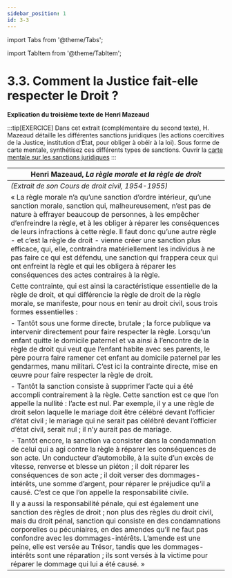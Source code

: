 ```yaml
---
sidebar_position: 1
id: 3-3
---
```


import Tabs from '@theme/Tabs';

import TabItem from '@theme/TabItem';

# 3.3. Comment la Justice fait-elle respecter le Droit ?

**Explication du troisième texte de Henri Mazeaud**

:::tip[EXERCICE]
<Tabs>
  <TabItem value="question" label="Question ❓" default>
   Dans cet extrait (complémentaire du second texte), H. Mazeaud détaille les différentes sanctions juridiques (les actions coercitives de la Justice, institution d’État, pour obliger à obéir à la loi). Sous forme de carte mentale, synthétisez ces différents types de sanctions. 
  </TabItem>
  <TabItem value="solution" label="Réponse ✅">
   Ouvrir la [carte mentale sur les sanctions juridiques](https://profauda.fr/schemas/cartes/sanctions-juridiques.html)
  </TabItem>
</Tabs>
:::


| Henri Mazeaud, *La règle morale et la règle de droit* |
| ------------------------------------------------------------ |
| *(Extrait de son Cours de droit civil, 1954-1955)*  |
| « La règle morale n’a qu’une sanction d’ordre intérieur, qu’une sanction morale, sanction qui, malheureusement, n’est pas de nature à effrayer beaucoup de personnes, à les empêcher d’enfreindre la règle, et à les obliger à réparer les conséquences de leurs infractions à cette règle. Il faut donc qu’une autre règle - et c’est la règle de droit - vienne créer une sanction plus efficace, qui, elle, contraindra matériellement les individus à ne pas faire ce qui est défendu, une sanction qui frappera ceux qui ont enfreint la règle et qui les obligera à réparer les conséquences des actes contraires à la règle.    
Cette contrainte, qui est ainsi la caractéristique essentielle de la règle de droit, et qui différencie la règle de droit de la règle morale, se manifeste, pour nous en tenir au droit civil, sous trois formes essen­tielles :    |
| - Tantôt sous une forme directe, brutale ; la force publique va intervenir directement pour faire respecter la règle. Lorsqu’un enfant quitte le domicile paternel et va ainsi à l’encontre de la règle de droit qui veut que l’enfant habite avec ses parents, le père pourra faire ramener cet enfant au domicile paternel par les gendarmes, manu militari. C’est ici la contrainte directe, mise en œuvre pour faire respecter la règle de droit.    |
| - Tantôt la sanction consiste à supprimer l’acte qui a été accompli contrairement à la règle. Cette sanction est ce que l’on appelle la nullité : l’acte est nul. Par exemple, il y a une règle de droit selon laquelle le mariage doit être célébré devant l’officier d’état civil ; le mariage qui ne serait pas célébré devant l’officier d’état civil, serait nul ; il n’y aurait pas de mariage.   |
| - Tantôt encore, la sanction va consister dans la condamnation de celui qui a agi contre la règle à réparer les conséquences de son acte. Un conducteur d’automobile, à la suite d’un excès de vitesse, renverse et blesse un piéton ; il doit réparer les conséquences de son acte ; il doit verser des dommages-intérêts, une somme d’argent, pour réparer le préjudice qu’il a causé. C’est ce que l’on appelle la responsabilité civile.    |
| Il y a aussi la responsabilité pénale, qui est également une sanction des règles de droit ; non plus des règles du droit civil, mais du droit pénal, sanction qui consiste en des condamnations corporelles ou pécuniaires, en des amendes qu’il ne faut pas confondre avec les dommages-intérêts. L’amende est une peine, elle est versée au Trésor, tandis que les dommages-intérêts sont une réparation ; ils sont versés à la victime pour réparer le dommage qui lui a été causé. »  |

